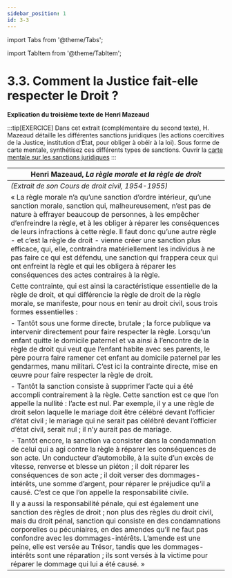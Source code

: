 ```yaml
---
sidebar_position: 1
id: 3-3
---
```


import Tabs from '@theme/Tabs';

import TabItem from '@theme/TabItem';

# 3.3. Comment la Justice fait-elle respecter le Droit ?

**Explication du troisième texte de Henri Mazeaud**

:::tip[EXERCICE]
<Tabs>
  <TabItem value="question" label="Question ❓" default>
   Dans cet extrait (complémentaire du second texte), H. Mazeaud détaille les différentes sanctions juridiques (les actions coercitives de la Justice, institution d’État, pour obliger à obéir à la loi). Sous forme de carte mentale, synthétisez ces différents types de sanctions. 
  </TabItem>
  <TabItem value="solution" label="Réponse ✅">
   Ouvrir la [carte mentale sur les sanctions juridiques](https://profauda.fr/schemas/cartes/sanctions-juridiques.html)
  </TabItem>
</Tabs>
:::


| Henri Mazeaud, *La règle morale et la règle de droit* |
| ------------------------------------------------------------ |
| *(Extrait de son Cours de droit civil, 1954-1955)*  |
| « La règle morale n’a qu’une sanction d’ordre intérieur, qu’une sanction morale, sanction qui, malheureusement, n’est pas de nature à effrayer beaucoup de personnes, à les empêcher d’enfreindre la règle, et à les obliger à réparer les conséquences de leurs infractions à cette règle. Il faut donc qu’une autre règle - et c’est la règle de droit - vienne créer une sanction plus efficace, qui, elle, contraindra matériellement les individus à ne pas faire ce qui est défendu, une sanction qui frappera ceux qui ont enfreint la règle et qui les obligera à réparer les conséquences des actes contraires à la règle.    
Cette contrainte, qui est ainsi la caractéristique essentielle de la règle de droit, et qui différencie la règle de droit de la règle morale, se manifeste, pour nous en tenir au droit civil, sous trois formes essen­tielles :    |
| - Tantôt sous une forme directe, brutale ; la force publique va intervenir directement pour faire respecter la règle. Lorsqu’un enfant quitte le domicile paternel et va ainsi à l’encontre de la règle de droit qui veut que l’enfant habite avec ses parents, le père pourra faire ramener cet enfant au domicile paternel par les gendarmes, manu militari. C’est ici la contrainte directe, mise en œuvre pour faire respecter la règle de droit.    |
| - Tantôt la sanction consiste à supprimer l’acte qui a été accompli contrairement à la règle. Cette sanction est ce que l’on appelle la nullité : l’acte est nul. Par exemple, il y a une règle de droit selon laquelle le mariage doit être célébré devant l’officier d’état civil ; le mariage qui ne serait pas célébré devant l’officier d’état civil, serait nul ; il n’y aurait pas de mariage.   |
| - Tantôt encore, la sanction va consister dans la condamnation de celui qui a agi contre la règle à réparer les conséquences de son acte. Un conducteur d’automobile, à la suite d’un excès de vitesse, renverse et blesse un piéton ; il doit réparer les conséquences de son acte ; il doit verser des dommages-intérêts, une somme d’argent, pour réparer le préjudice qu’il a causé. C’est ce que l’on appelle la responsabilité civile.    |
| Il y a aussi la responsabilité pénale, qui est également une sanction des règles de droit ; non plus des règles du droit civil, mais du droit pénal, sanction qui consiste en des condamnations corporelles ou pécuniaires, en des amendes qu’il ne faut pas confondre avec les dommages-intérêts. L’amende est une peine, elle est versée au Trésor, tandis que les dommages-intérêts sont une réparation ; ils sont versés à la victime pour réparer le dommage qui lui a été causé. »  |

